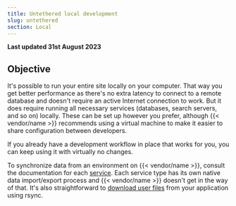 ```yaml
---
title: Untethered local development
slug: untethered
section: Local
---
```


**Last updated 31st August 2023**



## Objective  

It's possible to run your entire site locally on your computer.
That way you get better performance as there's no extra latency to connect to a remote database and doesn't require an active Internet connection to work.
But it does require running all necessary services (databases, search servers, and so on) locally.
These can be set up however you prefer, although {{< vendor/name >}} recommends using a virtual machine to make it easier to share configuration between developers.

If you already have a development workflow in place that works for you, you can keep using it with virtually no changes.

To synchronize data from an environment on {{< vendor/name >}}, consult the documentation for each [service](../../add-services/_index.md).
Each service type has its own native data import/export process and {{< vendor/name >}} doesn't get in the way of that.
It's also straightforward to [download user files](../../tutorials/exporting.md) from your application using rsync.
